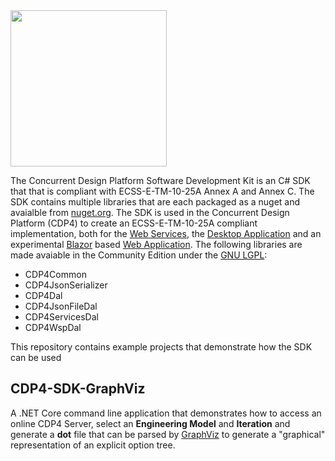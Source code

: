 <img src="https://github.com/RHEAGROUP/CDP4-SDK-Community-Edition/raw/master/CDP-Community-Edition.png" width="250">

The Concurrent Design Platform Software Development Kit is an C# SDK that that is compliant with ECSS-E-TM-10-25A Annex A and Annex C. The SDK contains multiple libraries that are each packaged as a nuget and avaialble from [nuget.org](https://www.nuget.org/packages?q=cdp4). The SDK is used in the Concurrent Design Platform (CDP4) to create an ECSS-E-TM-10-25A compliant implementation, both for the [Web Services](https://github.com/RHEAGROUP/CDP4-WebServices-Community-Edition), the [Desktop Application](https://github.com/RHEAGROUP/CDP4-IME-Community-Edition) and an experimental [Blazor](https://dotnet.microsoft.com/apps/aspnet/web-apps/client) based [Web Application](https://github.com/RHEAGROUP/CDP4-Blazor). The following libraries are made avaiable in the Community Edition under the [GNU LGPL](https://www.gnu.org/licenses/lgpl-3.0.en.html):

  - CDP4Common 
  - CDP4JsonSerializer
  - CDP4Dal
  - CDP4JsonFileDal
  - CDP4ServicesDal
  - CDP4WspDal

This repository contains example projects that demonstrate how the SDK can be used

## CDP4-SDK-GraphViz

A .NET Core command line application that demonstrates how to access an online CDP4 Server, select an **Engineering Model** and **Iteration** and generate a **dot** file that can be parsed by [GraphViz](https://graphviz.gitlab.io/) to generate a "graphical" representation of an explicit option tree.